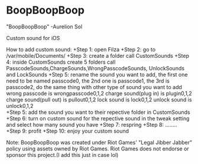 # BoopBoopBoop
"BoopBoopBoop" -Aurelion Sol

Custom sound for iOS

How to add custom sound:
+Step 1: open Filza
+Step 2: go to /var/mobile/Documents/
+Step 3: create a folder call CustomSounds
+Step 4: inside CustomSounds create 5 folders call PasscodeSounds,ChargeSounds,WrongPasscodeSounds, UnlockSounds and LockSounds 
+Step 5: rename the sound you want to add, the first one need to be named passcode0, the 2nd one is passcode1, the 3rd is passcode2, do the same thing with other type of sound you want to add wrong passcode is wrongpasscode0,1,2 charge sound(plug in) is plugin0,1,2 charge sound(pull out) is pullout0,1,2 lock sound is lock0,1,2 unlock sound is unlock0,1,2  
+Step 5: add the sound you want to their repective folder in CustomSounds
+Step 6: turn on custom sound for the repective sound in the tweak setting and select how many sound you have
+Step 7: respring
+Step 8: ........
+Step 9: profit
+Step 10: enjoy your custom sound

Note: BoopBoopBoop was created under Riot Games' "Legal Jibber Jabber" policy using assets owned by Riot Games.  Riot Games does not endorse or sponsor this project.(I add this just in case lol)